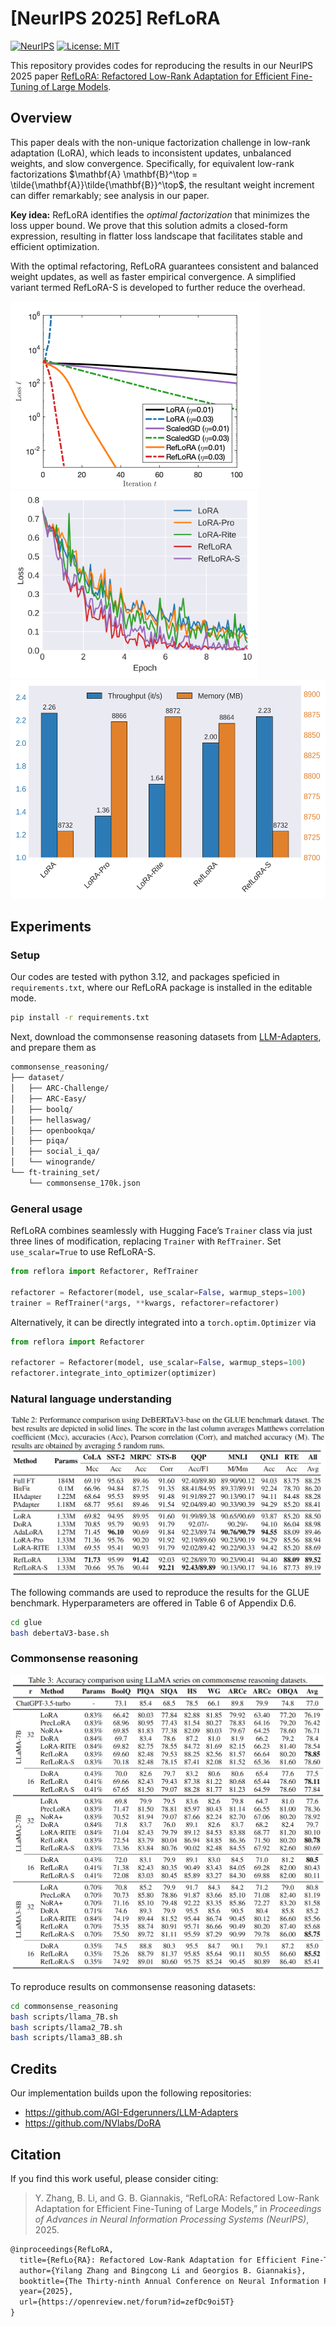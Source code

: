 # [NeurIPS 2025] RefLoRA
[![NeurIPS](https://img.shields.io/badge/NeurIPS-openreview-8c1b13)](https://arxiv.org/abs/2505.18877) [![License: MIT](https://img.shields.io/badge/License-MIT-yellow.svg)](./LICENSE)

This repository provides codes for reproducing the results in our NeurIPS 2025 paper [RefLoRA: Refactored Low-Rank Adaptation for Efficient Fine-Tuning of Large Models](https://openreview.net/pdf?id=zefDc9oi5T). 

## Overview

This paper deals with the non-unique factorization challenge in low-rank adaptation (LoRA), which leads to inconsistent updates, unbalanced weights, and slow convergence. Specifically, for equivalent low-rank factorizations $\mathbf{A} \mathbf{B}^\top = \tilde{\mathbf{A}}\tilde{\mathbf{B}}^\top$, the resultant weight increment can differ remarkably; see analysis in our paper. 

**Key idea:** RefLoRA identifies the *optimal factorization* that minimizes the loss upper bound. We prove that this solution admits a closed-form expression, resulting in flatter loss landscape that facilitates stable and efficient optimization. 

With the optimal refactoring, RefLoRA guarantees consistent and balanced weight updates, as well as faster empirical convergence. A simplified variant termed RefLoRA-S is developed to further reduce the overhead.

<p float="left">
    <img src="assets/MF-loss.png" alt="matrix factorization" height=300 />
    <img src="assets/loss-epoch.png" alt="glue" height=300 />
    <img src="assets/overhead.png" alt="overheads" height=350 />
</p>

## Experiments
### Setup

Our codes are tested with python 3.12, and packages speficied in `requirements.txt`, where our RefLoRA package is installed in the editable mode. 

```bash
pip install -r requirements.txt
```

Next, download the commonsense reasoning datasets from [LLM-Adapters](https://github.com/AGI-Edgerunners/LLM-Adapters), and prepare them as
```bash
commonsense_reasoning/
├── dataset/
│   ├── ARC-Challenge/
│   ├── ARC-Easy/
│   ├── boolq/
│   ├── hellaswag/
│   ├── openbookqa/
│   ├── piqa/
│   ├── social_i_qa/
│   └── winogrande/
└── ft-training_set/
    └── commonsense_170k.json

```

### General usage
RefLoRA combines seamlessly with Hugging Face’s `Trainer` class via just three lines of modification, replacing `Trainer` with `RefTrainer`. Set `use_scalar=True` to use RefLoRA-S. 
```python
from reflora import Refactorer, RefTrainer

refactorer = Refactorer(model, use_scalar=False, warmup_steps=100)
trainer = RefTrainer(*args, **kwargs, refactorer=refactorer)
```

Alternatively, it can be directly integrated into a `torch.optim.Optimizer` via

```python
from reflora import Refactorer

refactorer = Refactorer(model, use_scalar=False, warmup_steps=100)
refactorer.integrate_into_optimizer(optimizer)
```



### Natural language understanding

![GLUE](assets/tab-glue.png)


The following commands are used to reproduce the results for the GLUE benchmark. Hyperparameters are offered in Table 6 of Appendix D.6. 

```bash
cd glue
bash debertaV3-base.sh
```

### Commonsense reasoning

![GLUE](assets/tab-common.png)

To reproduce results on commonsense reasoning datasets:

```bash
cd commonsense_reasoning
bash scripts/llama_7B.sh
bash scripts/llama2_7B.sh
bash scripts/llama3_8B.sh
```

## Credits
Our implementation builds upon the following repositories:

- https://github.com/AGI-Edgerunners/LLM-Adapters
- https://github.com/NVlabs/DoRA

## Citation
If you find this work useful, please consider citing:
> Y. Zhang, B. Li, and G. B. Giannakis, “RefLoRA: Refactored Low-Rank Adaptation for Efficient Fine-Tuning of Large Models,” in *Proceedings of Advances in Neural Information Processing Systems (NeurIPS)*, 2025. 

```tex
@inproceedings{RefLoRA, 
  title={RefLo{RA}: Refactored Low-Rank Adaptation for Efficient Fine-Tuning of Large Models},
  author={Yilang Zhang and Bingcong Li and Georgios B. Giannakis},
  booktitle={The Thirty-ninth Annual Conference on Neural Information Processing Systems},
  year={2025},
  url={https://openreview.net/forum?id=zefDc9oi5T}
}

```
